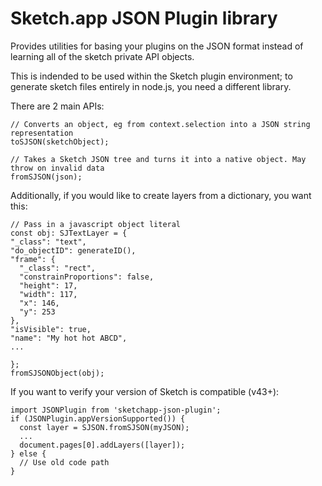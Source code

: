 # Sketch.app JSON Plugin library

Provides utilities for basing your plugins on the JSON format instead of learning all of the sketch private API objects.

This is indended to be used within the Sketch plugin environment; to generate sketch files entirely in node.js, you need a different library.

There are 2 main APIs:

    // Converts an object, eg from context.selection into a JSON string representation
    toSJSON(sketchObject);

    // Takes a Sketch JSON tree and turns it into a native object. May throw on invalid data
    fromSJSON(json);


Additionally, if you would like to create layers from a dictionary, you want this:

    // Pass in a javascript object literal
    const obj: SJTextLayer = {
    "_class": "text",
    "do_objectID": generateID(),
    "frame": {
      "_class": "rect",
      "constrainProportions": false,
      "height": 17,
      "width": 117,
      "x": 146,
      "y": 253
    },
    "isVisible": true,
    "name": "My hot hot ABCD",
    ...

    };
    fromSJSONObject(obj);

If you want to verify your version of Sketch is compatible (v43+):

    import JSONPlugin from 'sketchapp-json-plugin';
    if (JSONPlugin.appVersionSupported()) {
      const layer = SJSON.fromSJSON(myJSON);
      ...
      document.pages[0].addLayers([layer]);
    } else {
      // Use old code path
    }
